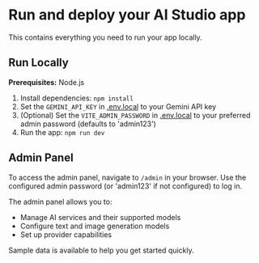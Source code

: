 # Run and deploy your AI Studio app

This contains everything you need to run your app locally.

## Run Locally

**Prerequisites:**  Node.js

1. Install dependencies:
   `npm install`
2. Set the `GEMINI_API_KEY` in [.env.local](.env.local) to your Gemini API key
3. (Optional) Set the `VITE_ADMIN_PASSWORD` in [.env.local](.env.local) to your preferred admin password (defaults to 'admin123')
4. Run the app:
   `npm run dev`

## Admin Panel

To access the admin panel, navigate to `/admin` in your browser. Use the configured admin password (or 'admin123' if not configured) to log in.

The admin panel allows you to:
- Manage AI services and their supported models
- Configure text and image generation models
- Set up provider capabilities

Sample data is available to help you get started quickly.
